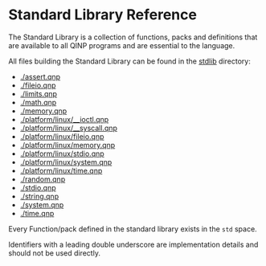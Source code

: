 
# Standard Library Reference

The Standard Library is a collection of functions, packs and definitions that are available to all QINP programs and are essential to the language.

All files building the Standard Library can be found in the [stdlib](../../stdlib/) directory:
 - [./assert.qnp](assert.qnp.md)
 - [./fileio.qnp](fileio.qnp.md)
 - [./limits.qnp](limits.qnp.md)
 - [./math.qnp](math.qnp.md)
 - [./memory.qnp](memory.qnp.md)
 - [./platform/linux/__ioctl.qnp](platform/linux/__ioctl.qnp.md)
 - [./platform/linux/__syscall.qnp](platform/linux/__syscall.qnp.md)
 - [./platform/linux/fileio.qnp](platform/linux/fileio.qnp.md)
 - [./platform/linux/memory.qnp](platform/linux/memory.qnp.md)
 - [./platform/linux/stdio.qnp](platform/linux/stdio.qnp.md)
 - [./platform/linux/system.qnp](platform/linux/system.qnp.md)
 - [./platform/linux/time.qnp](platform/linux/time.qnp.md)
 - [./random.qnp](random.qnp.md)
 - [./stdio.qnp](stdio.qnp.md)
 - [./string.qnp](string.qnp.md)
 - [./system.qnp](system.qnp.md)
 - [./time.qnp](time.qnp.md)


Every Function/pack defined in the standard library exists in the `std` space.

Identifiers with a leading double underscore are implementation details and should not be used directly.

